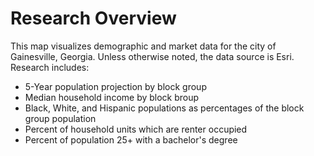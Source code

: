 # Research Overview

This map visualizes demographic and market data for the city of Gainesville, Georgia. Unless otherwise noted, the data source is Esri. Research includes:
- 5-Year population projection by block group
- Median household income by block broup
- Black, White, and Hispanic populations as percentages of the block group population
- Percent of household units which are renter occupied
- Percent of population 25+ with a bachelor's degree

